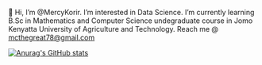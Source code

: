 👋 Hi, I’m @MercyKorir.
I’m interested in Data Science.
I’m currently learning B.Sc in Mathematics and Computer Science undegraduate course in Jomo Kenyatta University of Agriculture and Technology. 
Reach me @ mcthegreat78@gmail.com

[![Anurag's GitHub stats](https://github-readme-stats.vercel.app/api?username=MercyKorir&hide=prs&count_private=true)](https://github.com/anuraghazra/github-readme-stats)

